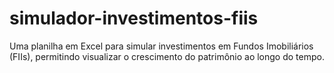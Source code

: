# simulador-investimentos-fiis
Uma planilha em Excel para simular investimentos em Fundos Imobiliários (FIIs), permitindo visualizar o crescimento do patrimônio ao longo do tempo.
